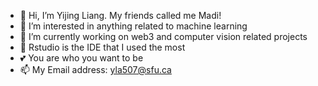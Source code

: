 - 👋 Hi, I’m Yijing Liang. My friends called me Madi!
- 👀 I’m interested in anything related to machine learning
- 🌱 I’m currently working on web3 and computer vision related projects
- 👀 Rstudio is the IDE that I used the most
- 💕 You are who you want to be
- 📫 My Email address: yla507@sfu.ca

<!---
lyj0913/lyj0913 is a ✨ special ✨ repository because its `README.md` (this file) appears on your GitHub profile.
You can click the Preview link to take a look at your changes.
--->
